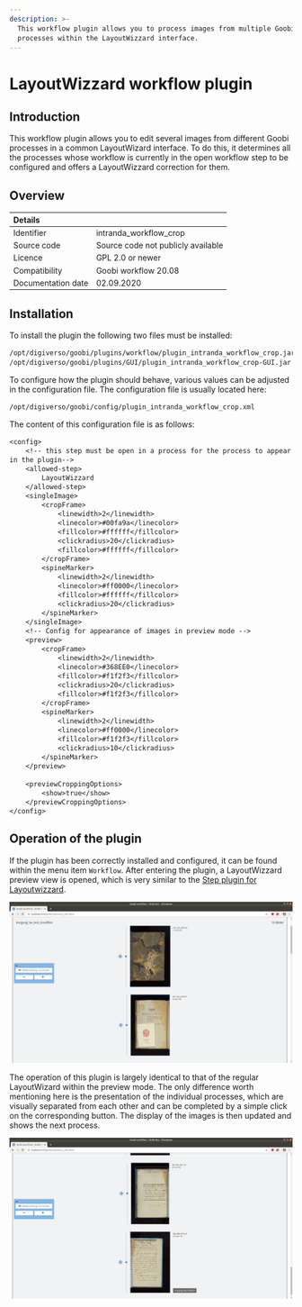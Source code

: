 ```yaml
---
description: >-
  This workflow plugin allows you to process images from multiple Goobi
  processes within the LayoutWizzard interface.
---
```


# LayoutWizzard workflow plugin

## Introduction

This workflow plugin allows you to edit several images from different Goobi processes in a common LayoutWizard interface. To do this, it determines all the processes whose workflow is currently in the open workflow step to be configured and offers a LayoutWizzard correction for them.

## Overview

| Details |  |
| :--- | :--- |
| Identifier | intranda\_workflow\_crop |
| Source code | Source code not publicly available |
| Licence | GPL 2.0 or newer |
| Compatibility | Goobi workflow 20.08 |
| Documentation date | 02.09.2020 |

## Installation

To install the plugin the following two files must be installed:

```bash
/opt/digiverso/goobi/plugins/workflow/plugin_intranda_workflow_crop.jar
/opt/digiverso/goobi/plugins/GUI/plugin_intranda_workflow_crop-GUI.jar
```

To configure how the plugin should behave, various values can be adjusted in the configuration file. The configuration file is usually located here:

```bash
/opt/digiverso/goobi/config/plugin_intranda_workflow_crop.xml
```

The content of this configuration file is as follows:

```markup
<config>
    <!-- this step must be open in a process for the process to appear in the plugin-->
    <allowed-step>
        LayoutWizzard
    </allowed-step>
    <singleImage>
        <cropFrame>
            <linewidth>2</linewidth>
            <linecolor>#00fa9a</linecolor>
            <fillcolor>#ffffff</fillcolor>
            <clickradius>20</clickradius>
            <fillcolor>#ffffff</fillcolor>
        </cropFrame>
        <spineMarker>
            <linewidth>2</linewidth>
            <linecolor>#ff0000</linecolor>
            <fillcolor>#ffffff</fillcolor>
            <clickradius>20</clickradius>
        </spineMarker>
    </singleImage>
    <!-- Config for appearance of images in preview mode -->
    <preview>
        <cropFrame>
            <linewidth>2</linewidth>
            <linecolor>#368EE0</linecolor>
            <fillcolor>#f1f2f3</fillcolor>
            <clickradius>20</clickradius>
            <fillcolor>#f1f2f3</fillcolor>
        </cropFrame>
        <spineMarker>
            <linewidth>2</linewidth>
            <linecolor>#ff0000</linecolor>
            <fillcolor>#f1f2f3</fillcolor>
            <clickradius>10</clickradius>
        </spineMarker>
    </preview>

    <previewCroppingOptions>
        <show>true</show>
    </previewCroppingOptions>
</config>
```

## Operation of the plugin

If the plugin has been correctly installed and configured, it can be found within the menu item `Workflow`. After entering the plugin, a LayoutWizzard preview view is opened, which is very similar to the [Step plugin for Layoutwizzard](https://docs.goobi.io/goobi-workflow-plugins-en/step/layoutwizzard/01_use/01_preview).

![Preview view in the LayoutWizzard workflow plugin](../.gitbook/assets/intranda_workflow_crop_01.png)

The operation of this plugin is largely identical to that of the regular LayoutWizard within the preview mode. The only difference worth mentioning here is the presentation of the individual processes, which are visually separated from each other and can be completed by a simple click on the corresponding button. The display of the images is then updated and shows the next process.

![Completion of all images of a process](../.gitbook/assets/intranda_workflow_crop_02.png)

